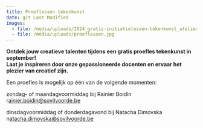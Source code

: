 ```yaml
---
title: Proeflessen tekenkunst
date: git Last Modified
images:
  - file: /media/uploads/2024_gratis-initiatielessen-tekenkunst_atelier-natacha-dimovska.jpg
  - file: /media/uploads/proeflessen.jpg
---
```

**O﻿ntdek jouw creatieve talenten tijdens een gratis proefles tekenkunst in september!**\
**L﻿aat je inspireren door onze gepassioneerde docenten en ervaar het plezier van creatief zijn.**

E﻿en proefles is mogelijk op één van de volgende momenten:

zondag- of maandagvoormiddag bij Rainier Boidin\
r﻿ainier.boidin@sovilvoorde.be

d﻿insdagvoormiddag of donderdagavond bij Natacha Dimovska\
n﻿atacha.dimovska@sovilvoorde.be